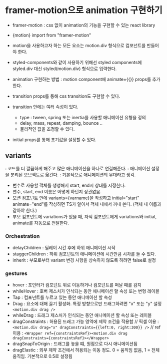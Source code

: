 # framer-motion으로 animation 구현하기

- framer-motion : css 없이 animation의 기능을 구현할 수 있는 react library
- {motion} import from "framer-motion"
- motion을 사용하고자 하는 모든 요소는 motion.div 형식으로 컴포넌트를 만들어야 한다.

- styled-components와 같이 사용하기 위해선 styled components에 styled.div 대신 styled(motion.div) 형식으로 입력한다.

- animation 구현하는 방법 : motion component에 animate={{}} props를 추가한다.
- transition props를 통해 css transition도 구현할 수 있다.
- transition 안에는 여러 속성이 있다.
  - type : tween, spring 또는 inertia를 사용할 애니메이션 유형을 정의
  - delay, mass, repeat, damping, bounce ..
  - 물리적인 값을 조정할 수 있다.
- initial props를 통해 초기값을 설정할 수 있다.

## variants

: 코드를 더 깔끔하게 해주고 많은 애니메이션을 하나로 연결해준다.
: 애니메이션 설정을 분리된 오브젝트로 옮긴다.
: 기본적으로 애니메이션의 무대라고 생각.

- 변수로 사용할 객체를 생성해서 start, end시 상태를 지정한다.
- 변수, start, end 이름은 어떻게 하던지 상관없음.
- 모션 컴포넌트 안에 variants={varname}을 작성하고 initial="start" animate="end"를 작성하면 TS가 알아서 객체 내에서 꺼내 쓴다. (객체 내 이름과 같아야 한다.)
- 부모 컴포넌트에 variations가 있을 때, 자식 컴포넌트에게 variations와 initial, animate를 자동으로 전달한다.

### Orchestration

- delayChildren : 딜레이 시간 후에 하위 애니메이션 시작
- staggerChildren : 하위 컴포넌트의 애니메이션에 시간만큼 시차를 둘 수 있다.
- inherit : 부모로부터 variant 변경 사항을 상속하지 않도록 하려면 false로 설정

### gestures

- hover : 포인터가 컴포넌트 위로 이동하거나 컴포넌트를 떠날 때를 감지
- whileHover : 호버 제스처가 인식되는 동안 애니메이션 할 속성 또는 변형 레이블
- Tap : 컴포넌트를 누르고 있는 동안 애니메이션 할 속성
- Drag : 요소에 대해 끌기 활성화. 특정 방향으로만 드래그하려면 "x" 또는 "y" 설정 `<motion.div drag />`
- whileDrag : 드래그 제스처가 인식되는 동안 애니메이션 할 속성 또는 레이블
- dragConstraints : 허용된 드래그 가능 영역에 제약 조건을 적용함
  // 픽셀 이용 : `<motion.div drag="x" dragConstraints={{left:0, right:300}} />`
  // ref 이용 : `<Wrapper ref={constraintsRef}><motion.div drag dragConstraints={constraintsRef}></Wrapper>`
- dragSnapToOrigin : 드래그를 놓을 떄, 원점으로 다시 애니메이션됨
- dragElastic : 외부 제약 조건에서 허용되는 이동 정도. 0 = 움직임 없음, 1 = 전체 움직임. 기본적으로 0.5로 설정됨
